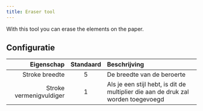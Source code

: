 ```yaml
---
title: Eraser tool
---
```


With this tool you can erase the elements on the paper.

## Configuratie

|              Eigenschap | Standaard | Beschrijving                                                                      |
| ----------------------: | :-------: | :-------------------------------------------------------------------------------- |
|          Stroke breedte |     5     | De breedte van de beroerte                                                        |
| Stroke vermenigvuldiger |     1     | Als je een stijl hebt, is dit de multiplier die aan de druk zal worden toegevoegd |
